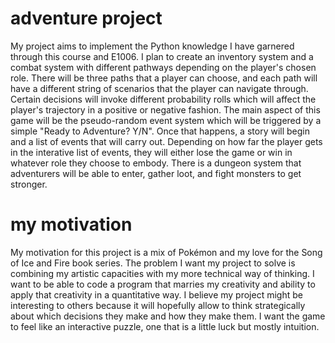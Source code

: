 # adventure project

My project aims to implement the Python knowledge I have garnered through this course and E1006. I plan to create an inventory system and a combat system with different pathways depending on the player's chosen role. There will be three paths that a player can choose, and each path will have a different string of scenarios that the player can navigate through. Certain decisions will invoke different probability rolls which will affect the player's trajectory in a positive or negative fashion. The main aspect of this game will be the pseudo-random event system which will be triggered by a simple "Ready to Adventure? Y/N". Once that happens, a story will begin and a list of events that will carry out. Depending on how far the player gets in the interative list of events, they will either lose the game or win in whatever role they choose to embody. There is a dungeon system that adventurers will be able to enter, gather loot, and fight monsters to get stronger.

# my motivation

My motivation for this project is a mix of Pokémon and my love for the Song of Ice and Fire book series. The problem I want my project to solve is combining my artistic capacities with my more technical way of thinking. I want to be able to code a program that marries my creativity and ability to apply that creativity in a quantitative way. I believe my project might be interesting to others because it will hopefully allow to think strategically about which decisions they make and how they make them. I want the game to feel like an interactive puzzle, one that is a little luck but mostly intuition.
